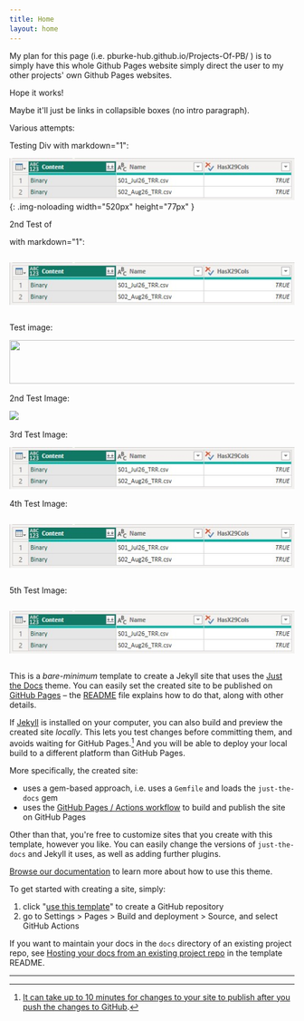 ```yaml
---
title: Home
layout: home
---
```


My plan for this page (i.e. pburke-hub.github.io/Projects-Of-PB/ ) is to simply have this whole Github Pages website simply direct the user to my other projects' own Github Pages websites.

Hope it works!

Maybe it'll just be links in collapsible boxes (no intro paragraph).

Various attempts:

<!-- I give up on gh-pages relative references!!!
<img src="../../docs/assets/images/F01/07_Output_Tbl-520w.jpg" width="520px" height="77px" loading="lazy" > 

<img src=../../docs/assets/images/F01/07_Output_Tbl-520w.jpg width="520px" height="77px" loading="lazy" >

<img src="/../../docs/assets/images/F01/07_Output_Tbl-520w.jpg" width="520px" height="77px" loading="lazy" >
-->

Testing Div with markdown="1":

<!-- style="overflow-x:auto;white-space:nowrap" markdown="1" -->

<div markdown="1" class="scrolling-div-class" height="77px" width="520px" >

![Test Image](https://raw.githubusercontent.com/pburke-hub/Projects-Of-PB/main/docs/assets/images/07_Output_Tbl-520w.jpg){: .img-noloading width="520px" height="77px" }

</div> 

2nd Test of <Div> with markdown="1":

<div style="overflow-x:auto;white-space:nowrap" markdown="1" width="520" height="77">

![Test Image](https://raw.githubusercontent.com/pburke-hub/Projects-Of-PB/main/docs/assets/images/07_Output_Tbl-520w.jpg)

</div> 


Test image:

<div style="overflow-x:auto;white-space:nowrap" >

<!-- ![Test Image](../../docs/assets/images/F01/07_Output_Tbl-520w.jpg)
{: width="520px" } -->

<img src="../../docs/assets/images/F01/07_Output_Tbl-520w.jpg" width="520px" height="77px" loading="lazy" >

</div> 

2nd Test Image:

<!-- ![Test Image](/../../docs/assets/images/F01/07_Output_Tbl-520w.jpg) -->

<img src="/../docs/assets/images/F01/07_Output_Tbl-520w.jpg">

3rd Test Image:

![Test Image](https://raw.githubusercontent.com/pburke-hub/Projects-Of-PB/main/docs/assets/images/07_Output_Tbl-520w.jpg)

4th Test Image:

<div style="overflow-x:auto;white-space:nowrap" >

<!-- ![Test Image](https://raw.githubusercontent.com/pburke-hub/Projects-Of-PB/main/docs/assets/images/07_Output_Tbl-520w.jpg) -->

<img src="https://raw.githubusercontent.com/pburke-hub/Projects-Of-PB/main/docs/assets/images/07_Output_Tbl-520w.jpg" 
  width="520px" height="77px" loading="lazy" >

</div> 

5th Test Image:

<div style="overflow-x:auto;white-space:nowrap" >

<img src="https://raw.githubusercontent.com/pburke-hub/Projects-Of-PB/main/docs/assets/images/07_Output_Tbl-520w.jpg" >{: width="520" }

</div> 

This is a *bare-minimum* template to create a Jekyll site that uses the [Just the Docs] theme. You can easily set the created site to be published on [GitHub Pages] – the [README] file explains how to do that, along with other details.

If [Jekyll] is installed on your computer, you can also build and preview the created site *locally*. This lets you test changes before committing them, and avoids waiting for GitHub Pages.[^1] And you will be able to deploy your local build to a different platform than GitHub Pages.

More specifically, the created site:

- uses a gem-based approach, i.e. uses a `Gemfile` and loads the `just-the-docs` gem
- uses the [GitHub Pages / Actions workflow] to build and publish the site on GitHub Pages

Other than that, you're free to customize sites that you create with this template, however you like. You can easily change the versions of `just-the-docs` and Jekyll it uses, as well as adding further plugins.

[Browse our documentation][Just the Docs] to learn more about how to use this theme.

To get started with creating a site, simply:

1. click "[use this template]" to create a GitHub repository
2. go to Settings > Pages > Build and deployment > Source, and select GitHub Actions

If you want to maintain your docs in the `docs` directory of an existing project repo, see [Hosting your docs from an existing project repo](https://github.com/just-the-docs/just-the-docs-template/blob/main/README.md#hosting-your-docs-from-an-existing-project-repo) in the template README.

----

[^1]: [It can take up to 10 minutes for changes to your site to publish after you push the changes to GitHub](https://docs.github.com/en/pages/setting-up-a-github-pages-site-with-jekyll/creating-a-github-pages-site-with-jekyll#creating-your-site).

[Just the Docs]: https://just-the-docs.github.io/just-the-docs/
[GitHub Pages]: https://docs.github.com/en/pages
[README]: https://github.com/just-the-docs/just-the-docs-template/blob/main/README.md
[Jekyll]: https://jekyllrb.com
[GitHub Pages / Actions workflow]: https://github.blog/changelog/2022-07-27-github-pages-custom-github-actions-workflows-beta/
[use this template]: https://github.com/just-the-docs/just-the-docs-template/generate
